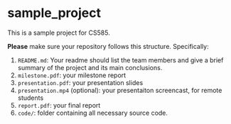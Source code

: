 # sample_project

This is a sample project for CS585.

**Please** make sure your repository follows this structure. Specifically:

1. `README.md`: Your readme should list the team members and give a brief summary of the project and its main conclusions.
2. `milestone.pdf`: your milestone report
3. `presentation.pdf`: your presentation slides
4. `presentation.mp4` (optional): your presentaiton screencast, for remote students
5. `report.pdf`: your final report
6. `code/`: folder containing all necessary source code.
